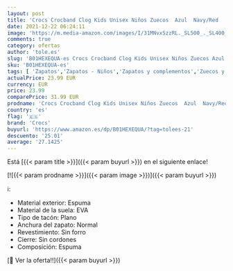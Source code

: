 ```yaml
---
layout: post
title: 'Crocs Crocband Clog Kids Unisex Niños Zuecos  Azul  Navy/Red   29/30 EU'
date: 2021-12-22 06:24:11
image: 'https://m.media-amazon.com/images/I/31MNvxSzzRL._SL500_._SL400_.jpg'
comments: true
category: ofertas
author: 'tole.es'
slug: 'B01HEXEQUA-es Crocs Crocband Clog Kids Unisex Niños Zuecos Azul Navy/Red...'
sku: 'B01HEXEQUA-es'
tags: [ 'Zapatos','Zapatos - Niños','Zapatos y complementos','Zuecos y mules para niño','crocs','zuecos', ]
actualPrice: 23.99 EUR
currency: EUR
price: 23.99
comparePrice: 31.99 EUR
prodname: 'Crocs Crocband Clog Kids Unisex Niños Zuecos  Azul  Navy/Red   29/30 EU'
country: 'es'
flag: '🇪🇸'
brand: 'Crocs'
buyurl: 'https://www.amazon.es/dp/B01HEXEQUA/?tag=tolees-21'
descuento: '25.01'
average: '27.1425'
---
```


Está [{{< param title >}}]({{< param buyurl >}}) en el siguiente enlace!

[![{{< param prodname >}}]({{< param image >}})]({{< param buyurl >}})

ℹ️:

- Material exterior: Espuma
- Material de la suela: EVA
- Tipo de tacón: Plano
- Anchura del zapato: Normal
- Revestimiento: Sin forro
- Cierre: Sin cordones
- Composición: Espuma

[🛒 Ver la oferta!!]({{< param buyurl >}})
